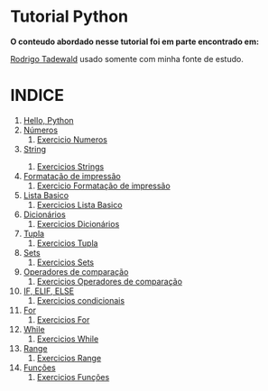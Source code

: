 <h1>Tutorial Python</h1>

<strong>O conteudo abordado nesse tutorial foi em parte encontrado em:</strong>
<p><a href = "https://nbviewer.jupyter.org/github/rtadewald/Python-Completo-UDEMY/tree/master/Notebooks%20Traduzidos/">Rodrigo Tadewald</a> usado somente com minha fonte de estudo.</p>



<h1>INDICE</h1>

<ol>
  <li><a href = "https://github.com/TassioSales/TutorialPython/blob/master/Notebooks/Hello_Python.ipynb">Hello, Python</a></li>
  <li><a href = "https://github.com/TassioSales/TutorialPython/blob/master/Notebooks/N%C3%BAmeros.ipynb">Números</a>
  <ol>
    <li><a href = "https://github.com/TassioSales/TutorialPython/blob/master/Exercicios%20Notebooks/exercicios_numeros.ipynb">Exercicio Numeros</a></li>
  </ol>
    </li>
  <li><a href = "https://github.com/TassioSales/TutorialPython/blob/master/Notebooks/Strins.ipynb">String<a></li>
  <ol>
    <li><a href = "https://github.com/TassioSales/TutorialPython/blob/master/Exercicios%20Notebooks/exercicio_string_um.ipynb">Exercicios Strings<a></li>
  </ol>
  <li><a href = "https://github.com/TassioSales/TutorialPython/blob/master/Notebooks/Formacao_de_impress%C3%A3o.ipynb">Formatação de impressão</a>
    <ol>
      <li><a = href = "https://github.com/TassioSales/TutorialPython/blob/master/Exercicios%20Notebooks/exercicio_formatacar_impressao.ipynb">Exercicio Formatação de impressão</a>
      </li>
    </ol>
    </li>
  <li><a href = "https://github.com/TassioSales/TutorialPython/blob/master/Notebooks/Listas.ipynb">Lista Basico</a>
       <ol>
         <li><a href = "https://github.com/TassioSales/TutorialPython/blob/master/Exercicios%20Notebooks/exercicio_lista.ipynb">Exercicios Lista Basico</a>
         </li>
       </ol>
  </li>
  <li><a = href = "https://github.com/TassioSales/TutorialPython/blob/master/Notebooks/Dicionarios.ipynb">Dicionários</a>
    <ol>
      <li><a href = "https://github.com/TassioSales/TutorialPython/blob/master/Exercicios%20Notebooks/exercicios_dicionario.ipynb">Exercicios Dicionários</a></li>
    </ol>
    </li>
  <li><a = href = "https://github.com/TassioSales/TutorialPython/blob/master/Notebooks/tuplas.ipynb">Tupla</a>
    <ol>
      <li><a href = "https://github.com/TassioSales/TutorialPython/blob/master/Exercicios%20Notebooks/exercicios_tupla.ipynb">Exercicios Tupla</a></li>
    </ol>
    </li>
  <li><a = href = "https://github.com/TassioSales/TutorialPython/blob/master/Notebooks/sets.ipynb">Sets</a>
    <ol>
      <li><a href = "https://github.com/TassioSales/TutorialPython/blob/master/Exercicios%20Notebooks/exercicio_set.ipynb">Exercicios Sets</a></li>
    </ol>
    </li>
  <li><a = href = "https://github.com/TassioSales/TutorialPython/blob/master/Notebooks/Operadores_de_compara%C3%A7%C3%A3o.ipynb">Operadores de comparação</a>
    <ol>
      <li><a href = "https://github.com/TassioSales/TutorialPython/blob/master/Exercicios%20Notebooks/exercicio_operadores_de_comparacao.ipynb">Exercicios Operadores de comparação</a></li>
    </ol>
    </li>
  <li><a = href = "https://github.com/TassioSales/TutorialPython/blob/master/Notebooks/if_elif_else.ipynb">IF, ELIF, ELSE</a>
    <ol>
      <li><a href = "https://github.com/TassioSales/TutorialPython/blob/master/Exercicios%20Notebooks/exercicios_condicionais.ipynb">Exercicios condicionais</a></li>
    </ol>
    </li>
  <li><a = href = "https://github.com/TassioSales/TutorialPython/blob/master/Notebooks/for.ipynb">For</a>
    <ol>
      <li><a href = "https://github.com/TassioSales/TutorialPython/blob/master/Exercicios%20Notebooks/exercicio_for.ipynb">Exercicios For</a></li>
    </ol>
    </li>
  <li><a = href = "https://github.com/TassioSales/TutorialPython/blob/master/Notebooks/while.ipynb">While</a>
    <ol>
      <li><a href = "https://github.com/TassioSales/TutorialPython/blob/master/Exercicios%20Notebooks/exercicios_while.ipynb">Exercicios While</a></li>
    </ol>
    </li>
  <li><a = href = "https://github.com/TassioSales/TutorialPython/blob/master/Notebooks/range.ipynb">Range</a>
    <ol>
      <li><a href = https://github.com/TassioSales/TutorialPython/blob/master/Exercicios%20Notebooks/exercicios_range.ipynb">Exercicios Range</a></li>
    </ol>
    </li>
  <li><a = href = "https://github.com/TassioSales/TutorialPython/blob/master/Notebooks/fun%C3%A7%C3%B5es.ipynb">Funções</a>
    <ol>
      <li><a href = "https://github.com/TassioSales/TutorialPython/blob/master/Exercicios%20Notebooks/exercicios_fun%C3%A7%C3%A3o.ipynb">Exercicios Funções</a></li>
    </ol>
    </li>
</ol>
